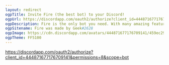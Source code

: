 ```yaml
---
layout: redirect
ogpTitle: Invite Fire (the best bot) to your Discord!
ogpUrl: https://discordapp.com/oauth2/authorize?client_id=444871677176709141&permissions=8&scope=bot
ogpDescription: Fire is the only bot you need. With many amazing features, it's a no brainer which bot you should invite. Click the link to invite me to your Discord server!
ogpSitename: Fire was made by Geek#2628
ogpImage: https://cdn.discordapp.com/avatars/444871677176709141/459ec29946068de169e1324015280f4f.png?size=1024
ogpTheme: FF5100
---
```

https://discordapp.com/oauth2/authorize?client_id=444871677176709141&permissions=8&scope=bot